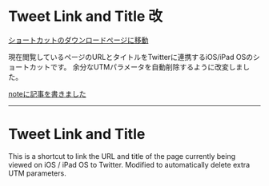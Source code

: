 
# Tweet Link and Title 改
[ショートカットのダウンロードページに移動](https://www.icloud.com/shortcuts/261c06ecfcb240ad91b9ad0b025e1179)

現在閲覧しているページのURLとタイトルをTwitterに連携するiOS/iPad OSのショートカットです。
余分なUTMパラメータを自動削除するように改変しました。

[noteに記事を書きました](https://note.com/yoshiteru11/n/nd399c8f5da7c)

---

# Tweet Link and Title
This is a shortcut to link the URL and title of the page currently being viewed on iOS / iPad OS to Twitter.
Modified to automatically delete extra UTM parameters.
